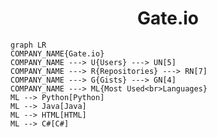 <h1 align="center">Gate.io</h1>

```mermaid
graph LR
COMPANY_NAME{Gate.io}
COMPANY_NAME ---> U{Users} ---> UN[5]
COMPANY_NAME ---> R{Repositories} ---> RN[7]
COMPANY_NAME ---> G{Gists} ---> GN[4]
COMPANY_NAME ---> ML{Most Used<br>Languages}
ML --> Python[Python]
ML --> Java[Java]
ML --> HTML[HTML]
ML --> C#[C#]
```
